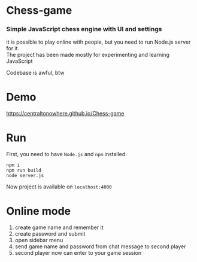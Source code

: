 # Chess-game
### Simple JavaScript chess engine with UI and settings
it is possible to play online with people, but you need to run Node.js server for it.<br>
The project has been made mostly for experimenting and learning JavaScript<br>

Codebase is awful, btw

# Demo
https://centraltonowhere.github.io/Chess-game
# Run
First, you need to have `Node.js` and `npm` installed.<br>
```
npm i
npm run build
node server.js
```
Now project is available on `localhost:4000`
# Online mode
1. create game name and remember it
2. create password and submit
3. open sidebar menu
4. send game name and password from chat message to second player
5. second player now can enter to your game session 

